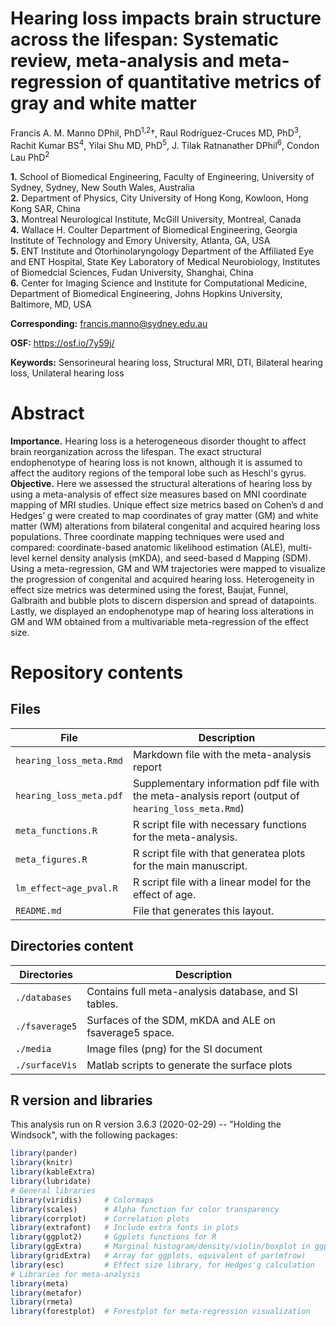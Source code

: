 # Hearing loss impacts brain structure across the lifespan: Systematic review, meta-analysis and meta-regression of quantitative metrics of gray and white matter  
  
Francis A. M. Manno DPhil, PhD<sup>1,2</sup>†, Raul Rodríguez-Cruces MD, PhD<sup>3</sup>, Rachit Kumar BS<sup>4</sup>, Yilai Shu MD, PhD<sup>5</sup>, J. Tilak Ratnanather DPhil<sup>6</sup>, Condon Lau PhD<sup>2</sup>  
  
**1.** School of Biomedical Engineering, Faculty of Engineering, University of Sydney, Sydney, New South Wales, Australia  
**2.** Department of Physics, City University of Hong Kong, Kowloon, Hong Kong SAR, China  
**3.** Montreal Neurological Institute, McGill University, Montreal, Canada  
**4.** Wallace H. Coulter Department of Biomedical Engineering, Georgia Institute of Technology and Emory University, Atlanta, GA, USA  
**5.** ENT Institute and Otorhinolaryngology Department of the Affiliated Eye and ENT Hospital, State Key Laboratory of Medical   Neurobiology, Institutes of Biomedcial Sciences, Fudan University, Shanghai, China  
**6.** Center for Imaging Science and Institute for Computational Medicine, Department of Biomedical Engineering, Johns Hopkins University, Baltimore, MD, USA  

**Corresponding:** <francis.manno@sydney.edu.au>  

**OSF:** <https://osf.io/7y59j/>  

**Keywords:** Sensorineural hearing loss, Structural MRI, DTI, Bilateral hearing loss, Unilateral hearing loss  

Abstract
========
  
**Importance.**  Hearing loss is a heterogeneous disorder thought to affect brain reorganization across the lifespan. The exact structural endophenotype of hearing loss is not known, although it is assumed to affect the auditory regions of the temporal lobe such as Heschl's gyrus.  
**Objective.**  Here we assessed the structural alterations of hearing loss by using a meta-analysis of effect size measures based on MNI coordinate mapping of MRI studies. Unique effect size metrics based on Cohen’s d and Hedges’ g were created to map coordinates of gray matter (GM) and white matter (WM) alterations from bilateral congenital and acquired hearing loss populations. Three coordinate mapping techniques were used and compared: coordinate-based anatomic likelihood estimation (ALE), multi-level kernel density analysis (mKDA), and seed-based d Mapping (SDM). Using a meta-regression, GM and WM trajectories were mapped to visualize the progression of congenital and acquired hearing loss. Heterogeneity in effect size metrics was determined using the forest, Baujat, Funnel, Galbraith and bubble plots to discern dispersion and spread of datapoints. Lastly, we displayed an endophenotype map of hearing loss alterations in GM and WM obtained from a multivariable meta-regression of the effect size.
  
Repository contents
===================

Files
-----
| File                    | Description                                                                                          |
|-------------------------|------------------------------------------------------------------------------------------------------|
| `hearing_loss_meta.Rmd` | Markdown file with the meta-analysis report                                                          |
| `hearing_loss_meta.pdf` | Supplementary information pdf file with the meta-analysis report  (output of `hearing_loss_meta.Rmd`) |
| `meta_functions.R`      | R script file with necessary functions for the meta-analysis.                                        |
| `meta_figures.R`        | R script file with that generatea plots for the main manuscript.                                     |
| `lm_effect~age_pval.R`  | R script file with a linear model for the effect of age.                                             |
| `README.md`             | File that generates this layout.                                                                     |
  
Directories content
-------------------
| Directories            | Description                                              |
|------------------------|----------------------------------------------------------|
| `./databases`          | Contains full meta-analysis database, and SI tables.     |
| `./fsaverage5`         | Surfaces of the SDM, mKDA and ALE on fsaverage5 space.   |
| `./media`              | Image files (png) for the SI document                    |
| `./surfaceVis`         | Matlab scripts to generate the surface plots             |
  

R version and libraries
-----------------------
This analysis run on R version 3.6.3 (2020-02-29) -- "Holding the Windsock", with the following packages:
```r
library(pander)
library(knitr)
library(kableExtra)
library(lubridate)
# General libraries
library(viridis)     # Colormaps
library(scales)      # Alpha function for color transparency
library(corrplot)    # Correlation plots
library(extrafont)   # Include extra fonts in plots
library(ggplot2)     # Ggplots functions for R
library(ggExtra)     # Marginal histogram/density/violin/boxplot in ggplots
library(gridExtra)   # Array for ggplots, equivalent of par(mfrow) 
library(esc)         # Effect size library, for Hedges'g calculation
# Libraries for meta-analysis
library(meta)
library(metafor)
library(rmeta)
library(forestplot)  # Forestplot for meta-regression visualization
```
